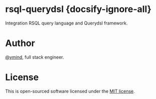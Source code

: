 # rsql-querydsl {docsify-ignore-all}

Integration RSQL query language and Querydsl framework.

# Author

[@ymind][6], full stack engineer.

# License

This is open-sourced software licensed under the [MIT license][9].

[6]: https://github.com/ymind
[9]: https://opensource.org/licenses/MIT
